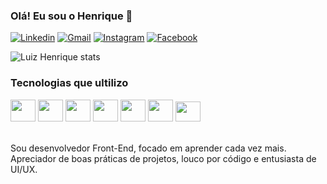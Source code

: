 
### Olá! Eu sou o Henrique 👋

[![Linkedin](https://img.shields.io/badge/LinkedIn-0077B5?style=for-the-badge&logo=linkedin&logoColor=white)](https://linkedin.com/in/luiz-henrique-200779144/)
[![Gmail](https://img.shields.io/badge/Gmail-D14836?style=for-the-badge&logo=gmail&logoColor=white)](https://luiz.lhrodrigues@gmail.com)
[![Instagram](https://img.shields.io/badge/Instagram-E4405F?style=for-the-badge&logo=instagram&logoColor=white)](https://instagram.com/henrique.lhr)
[![Facebook](https://img.shields.io/badge/Facebook-1877F2?style=for-the-badge&logo=facebook&logoColor=white)](https://facebook.com/henrique.lankaster)

![Luiz Henrique stats](https://github-readme-stats.vercel.app/api?username=luizlhrodrigues&show_icons=true&theme=dark)

### Tecnologias que ultilizo

<div stule="display: inline_block">
    <img align="center alt=" height="35" width="40" src="https://cdn.jsdelivr.net/gh/devicons/devicon/icons/javascript/javascript-original.svg" >
    <img align="center alt=" height="35" width="40" src="https://cdn.jsdelivr.net/gh/devicons/devicon/icons/typescript/typescript-original.svg">
    <img align="center alt=" height="35" width="40" src="https://cdn.jsdelivr.net/gh/devicons/devicon/icons/html5/html5-original.svg">
    <img align="center alt=" height="35" width="40" src="https://cdn.jsdelivr.net/gh/devicons/devicon/icons/css3/css3-original.svg">
    <img align="center alt=" height="35" width="40" src="https://cdn.jsdelivr.net/gh/devicons/devicon/icons/nodejs/nodejs-original.svg">
    <img align="center alt=" height="35" width="40" src="https://cdn.jsdelivr.net/gh/devicons/devicon/icons/angularjs/angularjs-original.svg">
    <img align="center alt=" height="32" width="40" src="https://cdn.jsdelivr.net/gh/devicons/devicon/icons/kotlin/kotlin-original.svg">
</div><br>

Sou desenvolvedor Front-End, focado em aprender cada vez mais.<br>
Apreciador de boas práticas de projetos, louco por código e entusiasta de UI/UX.
